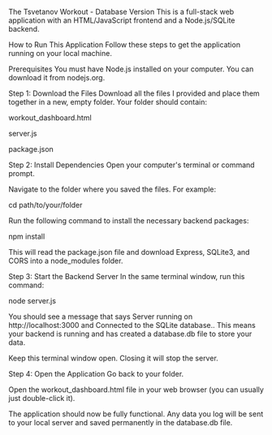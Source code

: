 The Tsvetanov Workout - Database Version
This is a full-stack web application with an HTML/JavaScript frontend and a Node.js/SQLite backend.

How to Run This Application
Follow these steps to get the application running on your local machine.

Prerequisites
You must have Node.js installed on your computer. You can download it from nodejs.org.

Step 1: Download the Files
Download all the files I provided and place them together in a new, empty folder. Your folder should contain:

workout_dashboard.html

server.js

package.json

Step 2: Install Dependencies
Open your computer's terminal or command prompt.

Navigate to the folder where you saved the files. For example:

cd path/to/your/folder

Run the following command to install the necessary backend packages:

npm install

This will read the package.json file and download Express, SQLite3, and CORS into a node_modules folder.

Step 3: Start the Backend Server
In the same terminal window, run this command:

node server.js

You should see a message that says Server running on http://localhost:3000 and Connected to the SQLite database.. This means your backend is running and has created a database.db file to store your data.

Keep this terminal window open. Closing it will stop the server.

Step 4: Open the Application
Go back to your folder.

Open the workout_dashboard.html file in your web browser (you can usually just double-click it).

The application should now be fully functional. Any data you log will be sent to your local server and saved permanently in the database.db file.